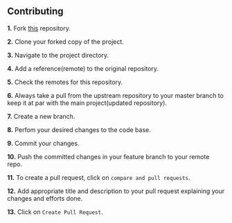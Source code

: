 ## Contributing  


**1.** Fork [this](https://github.com/shubham7668/Hacktoberfest) repository.

**2.** Clone your forked copy of the project.

**3.** Navigate to the project directory.  

**4.** Add a reference(remote) to the original repository.  

**5.** Check the remotes for this repository.

**6.** Always take a pull from the upstream repository to your master branch to keep it at par with the main project(updated repository).

**7.** Create a new branch.

**8.** Perfom your desired changes to the code base.  

**9.** Commit your changes.  

**10.** Push the committed changes in your feature branch to your remote repo.  

**11.** To create a pull request, click on `compare and pull requests`.   

**12.** Add appropriate title and description to your pull request explaining your changes and efforts done.  

**13.** Click on `Create Pull Request`.
